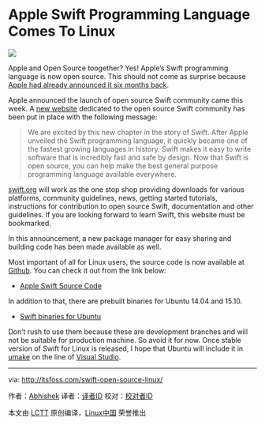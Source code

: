 Apple Swift Programming Language Comes To Linux
================================================================================
![](http://itsfoss.com/wp-content/uploads/2015/12/Apple-Swift-Open-Source.jpg)

Apple and Open Source toogether? Yes! Apple’s Swift programming language is now open source. This should not come as surprise because [Apple had already announced it six months back][1].

Apple announced the launch of open source Swift community came this week. A [new website][2] dedicated to the open source Swift community has been put in place with the following message:

> We are excited by this new chapter in the story of Swift. After Apple unveiled the Swift programming language, it quickly became one of the fastest growing languages in history. Swift makes it easy to write software that is incredibly fast and safe by design. Now that Swift is open source, you can help make the best general purpose programming language available everywhere.

[swift.org][2] will work as the one stop shop providing downloads for various platforms, community guidelines, news, getting started tutorials, instructions for contribution to open source Swift, documentation and other guidelines. If you are looking forward to learn Swift, this website must be bookmarked.

In this announcement, a new package manager for easy sharing and building code has been made available as well.

Most important of all for Linux users, the source code is now available at [Github][3]. You can check it out from the link below:

- [Apple Swift Source Code][3]

In addition to that, there are prebuilt binaries for Ubuntu 14.04 and 15.10.

- [Swift binaries for Ubuntu][4]

Don’t rush to use them because these are development branches and will not be suitable for production machine. So avoid it for now. Once stable version of Swift for Linux is released, I hope that Ubuntu will include it in [umake][5] on the line of [Visual Studio][6].

--------------------------------------------------------------------------------

via: http://itsfoss.com/swift-open-source-linux/

作者：[Abhishek][a]
译者：[译者ID](https://github.com/译者ID)
校对：[校对者ID](https://github.com/校对者ID)

本文由 [LCTT](https://github.com/LCTT/TranslateProject) 原创编译，[Linux中国](https://linux.cn/) 荣誉推出

[a]:http://itsfoss.com/author/abhishek/
[1]:http://itsfoss.com/apple-open-sources-swift-programming-language-linux/
[2]:https://swift.org/
[3]:https://github.com/apple
[4]:https://swift.org/download/#latest-development-snapshots
[5]:https://wiki.ubuntu.com/ubuntu-make
[6]:http://itsfoss.com/install-visual-studio-code-ubuntu/